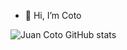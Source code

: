 - 👋 Hi, I’m Coto


![Juan Coto GitHub stats](https://github-readme-stats.vercel.app/api?username=jcotoBan&show_icons=true&theme=synthwave)


